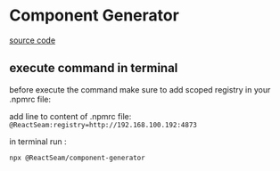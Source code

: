 # Component Generator 

[source code](http://vcs.tiddev.com/scm/~ahmadi.k/reactseam-component-generator.git) 


## execute command in terminal 

before execute the command make sure to add scoped registry in your .npmrc file:

add line to content of .npmrc file:  
``
@ReactSeam:registry=http://192.168.100.192:4873
``

in terminal run :

``
npx @ReactSeam/component-generator
``

